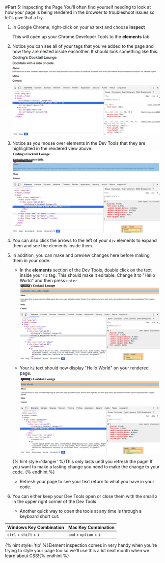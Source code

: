 #Part 5: Inspecting the Page
You'll often find yourself needing to look at how your page is being rendered in the browser to troubleshoot issues so let's give that a try.

1. In Google Chrome, right-click on your `h2` text and choose **Inspect**

    This will open up your Chrome Developer Tools to the **elements** tab
    
2. Notice you can see all of your tags that you've added to the page and how they are nested inside eachother. It should look something like this:
![](/assets/devTools.png)

3. Notice as you mouse over elements in the Dev Tools that they are highlighted in the rendered view above.
![](/assets/highlight.png)

4. You can also click the arrows to the left of your `div` elements to expand them and see the elements inside them.

5. In addition, you can make and preview changes here before making them in your code.
    * In the **elements** section of the Dev Tools, double click on the text inside your `h2` tag. This should make it editable. Change it to "Hello World" and then press `enter` 
![](/assets/helloWorld1.png)

    * Your `h2` text should now display "Hello World" on your rendered page.
    ![](/assets/helloWorld2.png)
    
    {% hint style='danger' %}This only lasts until you refresh the page! If you want to make a lasting change you need to make the change to your code. {% endhint %}

    * Refresh your page to see your text return to what you have in your code.
    
6. You can either keep your Dev Tools open or close them with the small x in the upper right corner of the Dev Tools

    * Another quick way to open the tools at any time is through a keyboard short cut:
    
| Windows Key Combination|Mac Key Combination |
|---|---|
|`ctrl` + `shift` + `i`|`cmd` + `option` + `i`|

{% hint style='tip' %}Element inspection comes in very handy when you're trying to style your page too so we'll use this a lot next month when we learn about CSS!{% endhint %}
